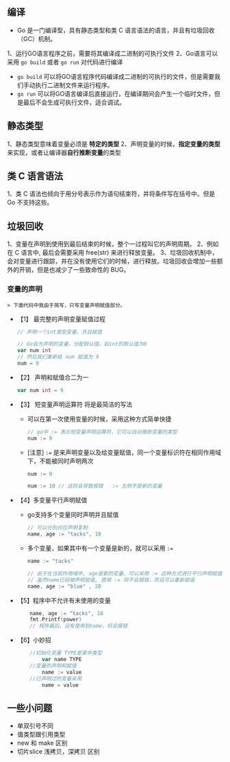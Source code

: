 <!--
 * @Descripttion: go语言变量的声明碎碎念
 * @Author: tacks321@qq.com
 * @Date: 2021-02-04 11:28:45
 * @LastEditTime: 2021-02-09 11:44:21
-->


## 编译
- Go 是一门编译型，具有静态类型和类 C 语言语法的语言，并且有垃圾回收（GC）机制。

1、运行GO语言程序之前，需要将其编译成二进制的可执行文件
2、Go语言可以采用 `go build` 或者 `go run` 对代码进行编译
- `go build` 可以将GO语言程序代码编译成二进制的可执行的文件，但是需要我们手动执行二进制文件来运行程序。
- `go run`   可以将GO语言编译后直接运行，在编译期间会产生一个临时文件，但是最后不会生成可执行文件，适合调试。

## 静态类型

1、静态类型意味着变量必须是 **特定的类型**
2、声明变量的时候，**指定变量的类型**来实现，或者让编译器**自行推断变量**的类型


## 类 C 语言语法

1、类 C 语法也倾向于用分号表示作为语句结束符，并将条件写在括号中。但是 Go 不支持这些。

## 垃圾回收

1、变量在声明到使用到最后结束的时候，整个一过程叫它的声明周期。
2、例如在 C 语言中, 最后会需要采用 free(str) 来进行释放变量。
3、垃圾回收机制中，会对变量进行跟踪，并在没有使用它们的时候，进行释放。垃圾回收会增加一些额外的开销，但是也减少了一些致命性的 BUG。

### 变量的声明

    > 下面代码中我由于简写，只写变量声明赋值部分。

- 【1】 最完整的声明变量赋值过程
    ```go
    // 声明一个int类型变量，并且赋值

    // Go会为声明的变量，分配默认值，如int的默认值为0
    var num int 
    // 然后我们重新给 num 赋值为 9
    num = 9
    ```

- 【2】 声明和赋值合二为一
    ```go
    var num int = 9
    ```

- 【3】 短变量声明运算符 将是最简洁的写法
    - 可以在第一次使用变量的时候，采用这种方式简单快捷
        ```go
        // go中 := 表示短变量声明运算符，它可以自动推断变量的类型
        num := 9
        ```
    - [注意] `:=` 是来声明变量以及给变量赋值，同一个变量标识符在相同作用域下，不能被同时声明两次
        ```go
        num := 9

        num := 10 // 这将会导致报错   := 左侧不是新的变量
        ```

- 【4】多变量平行声明赋值
    - go支持多个变量同时声明并且赋值
        ```go
        // 可以分别对应声明复制
        name, age := "tacks", 18
        ```
    - 多个变量，如果其中有一个变量是新的，就可以采用 `:=`
        ```go
        name := "tacks"

        // 由于在当前作用域中, age是新的变量，可以采用 := 这种方式进行平行声明赋值
        // 虽然name已经被声明赋值, 使用 := 将不会报错，而且可以重新赋值
        name, age := "blue" , 20
        ```
- 【5】程序中不允许有未使用的变量
    ```go
        name, age := "tacks", 18
        fmt.Printf(power)
        // 程序最后，没有使用到name，将会报错
    ```

- 【6】小妙招
    ```go
        //初始化变量 TYPE是某中类型
            var name TYPE
        //变量的声明和赋值 
            name := value
        //已声明过的变量采用
            name = value
    ```




## 一些小问题

- 单双引号不同
- 值类型跟引用类型
- new 和 make 区别
- 切片slice 浅拷贝，深拷贝 区别
